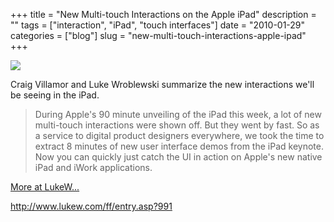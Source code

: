 +++
title = "New Multi-touch Interactions on the Apple iPad"
description = ""
tags = ["interaction", "iPad", "touch interfaces"]
date = "2010-01-29"
categories = ["blog"]
slug = "new-multi-touch-interactions-apple-ipad"
+++



  <div class="notebook-screenshot"><a href="http://www.lukew.com/ff/entry.asp?991"><img src="/media/bluga/wt4b630611958c1_large.jpg"/></a></div><p>Craig Villamor and Luke Wroblewski summarize the new interactions we'll be seeing in the iPad.</p>

<p><blockquote>During Apple's 90 minute unveiling of the iPad this week, a lot of new multi-touch interactions were shown off. But they went by fast. So as a service to digital product designers everywhere, we took the time to extract 8 minutes of new user interface demos from the iPad keynote. Now you can quickly just catch the UI in action on Apple's new native iPad and iWork applications.</blockquote></p>

<p><a href="http://www.lukew.com/ff/entry.asp?991">More at LukeW...</a></p>

    
  <a href="http://www.lukew.com/ff/entry.asp?991">http://www.lukew.com/ff/entry.asp?991</a>
